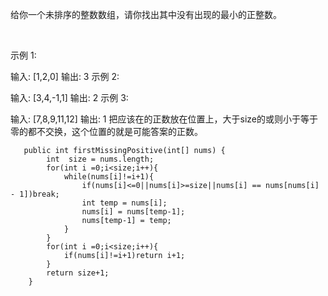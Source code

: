 给你一个未排序的整数数组，请你找出其中没有出现的最小的正整数。

 

示例 1:

输入: [1,2,0]
输出: 3
示例 2:

输入: [3,4,-1,1]
输出: 2
示例 3:

输入: [7,8,9,11,12]
输出: 1
把应该在的正数放在位置上，大于size的或则小于等于零的都不交换，这个位置的就是可能答案的正数。

```
   public int firstMissingPositive(int[] nums) {
        int  size = nums.length;
        for(int i =0;i<size;i++){
            while(nums[i]!=i+1){
                if(nums[i]<=0||nums[i]>=size||nums[i] == nums[nums[i] - 1])break;
                int temp = nums[i];
                nums[i] = nums[temp-1];
                nums[temp-1] = temp;
            }
        }
        for(int i =0;i<size;i++){
            if(nums[i]!=i+1)return i+1;
        }
        return size+1;
    }
```
